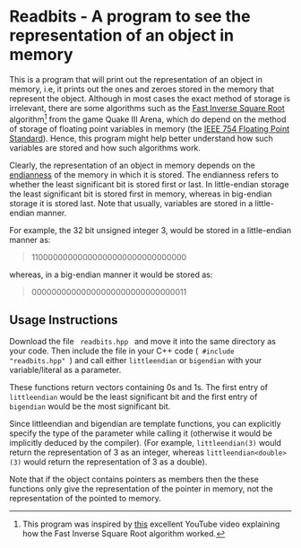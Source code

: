 # Readbits - A program to see the representation of an object in memory

This is a program that will print out the representation of an object in memory, i.e, it prints out the ones and zeroes stored in the memory
that represent the object. Although in most cases the exact method of storage is irrelevant, there are some algorithms such as the
[Fast Inverse Square Root](https://en.wikipedia.org/wiki/Fast_inverse_square_root) algorithm[^1] from the game Quake III Arena, which do depend on
the method of storage of floating point variables in memory (the [IEEE 754 Floating Point Standard](https://en.wikipedia.org/wiki/IEEE_754)). Hence,
this program might help better understand how such variables are stored and how such algorithms work.


Clearly, the representation of an object in memory depends on the [endianness](https://en.wikipedia.org/wiki/Endianness) of the memory in which it is
stored. The endianness refers to whether the least significant bit is stored first or last. In little-endian storage the least significant bit is 
stored first in memory, whereas in big-endian storage it is stored last. Note that usually, variables are stored in a little-endian manner.


For example, the 32 bit unsigned integer 3, would be stored in a little-endian manner as:
> 11000000000000000000000000000000

whereas, in a big-endian manner it would be stored as:
> 00000000000000000000000000000011

## Usage Instructions
Download the file <code> readbits.hpp </code> and move it into the same directory as your code.
Then include the file in your C++ code (<code> #include "readbits.hpp" </code>) and call either <code>littleendian</code> or <code>bigendian</code> with your variable/literal as a parameter.


These functions return vectors containing 0s and 1s. The first entry of <code>littleendian</code> would be the least significant bit and the first entry of <code>bigendian</code> would be the most significant bit.


Since littleendian and bigendian are template functions, you can explicitly specify the type of the parameter while calling it (otherwise it would be implicitly deduced by the compiler). (For example, <code>littleendian(3)</code> would return the representation of 3 as an integer, whereas <code>littleendian\<double\>(3)</code> would return the representation of 3 as a double).

Note that if the object contains pointers as members then the these functions only give the representation of the pointer in memory, not the 
representation of the pointed to memory.

[^1]: This program was inspired by [this](https://www.youtube.com/watch?v=p8u_k2LIZyo) excellent YouTube video explaining how the Fast Inverse Square Root algorithm worked.